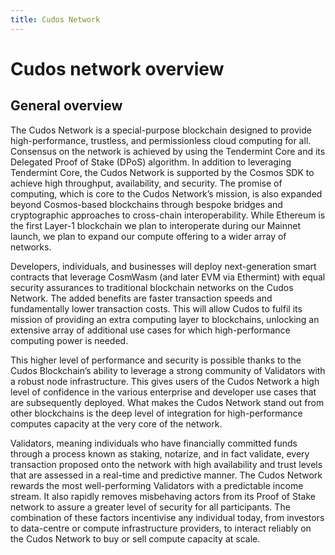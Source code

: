 ```yaml
---
title: Cudos Network
---
```


# Cudos network overview

## General overview

The Cudos Network is a special-purpose blockchain designed to provide high-performance, trustless, and permissionless cloud computing for all. Consensus on the network is achieved by using the Tendermint Core and its Delegated Proof of Stake (DPoS) algorithm. In addition to leveraging Tendermint Core, the Cudos Network is supported by the Cosmos SDK to achieve high throughput, availability, and security. The promise of computing, which is core to the Cudos Network’s mission, is also expanded beyond Cosmos-based blockchains through bespoke bridges and cryptographic approaches to cross-chain interoperability. While Ethereum is the first Layer-1 blockchain we plan to interoperate during our Mainnet launch, we plan to expand our compute offering to a wider array of networks.

Developers, individuals, and businesses will deploy next-generation smart contracts that leverage CosmWasm (and later EVM via Ethermint) with equal security assurances to traditional blockchain networks on the Cudos Network. The added benefits are faster transaction speeds and fundamentally lower transaction costs. This will allow Cudos to fulfil its mission of providing an extra computing layer to blockchains, unlocking an extensive array of additional use cases for which high-performance computing power is needed.

This higher level of performance and security is possible thanks to the Cudos Blockchain’s ability to leverage a strong community of Validators with a robust node infrastructure. This gives users of the Cudos Network a high level of confidence in the various enterprise and developer use cases that are subsequently deployed. What makes the Cudos Network stand out from other blockchains is the deep level of integration for high-performance computes capacity at the very core of the network.

Validators, meaning individuals who have financially committed funds through a process known as staking, notarize, and in fact validate, every transaction proposed onto the network with high availability and trust levels that are assessed in a real-time and predictive manner. The Cudos Network rewards the most well-performing Validators with a predictable income stream. It also rapidly removes misbehaving actors from its Proof of Stake network to assure a greater level of security for all participants. The combination of these factors incentivise any individual today, from investors to data-centre or compute infrastructure providers, to interact reliably on the Cudos Network to buy or sell compute capacity at scale.
